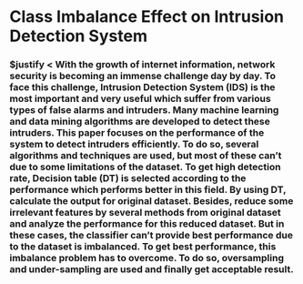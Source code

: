 # Class Imbalance Effect on Intrusion Detection System
### $justify < With the growth of internet information, network security is becoming an immense challenge day by day. To face this challenge, Intrusion Detection System (IDS) is the most important and very useful which suffer from various types of false alarms and intruders. Many machine learning and data mining algorithms are developed to detect these intruders. This paper focuses on the performance of the system to detect intruders efficiently. To do so, several algorithms and techniques are used, but most of these can’t due to some limitations of the dataset. To get high detection rate, Decision table (DT) is selected according to the performance which performs better in this field. By using DT, calculate the output for original dataset. Besides, reduce some irrelevant features by several methods from original dataset and analyze the performance for this reduced dataset. But in these cases, the classifier can’t provide best performance due to the dataset is imbalanced. To get best performance, this imbalance problem has to overcome. To do so, oversampling and under-sampling are used and finally get acceptable result.
